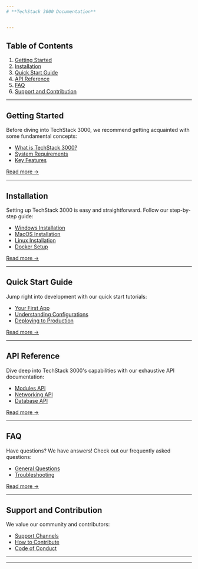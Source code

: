 ```yaml
---
# **TechStack 3000 Documentation**


---
```


## **Table of Contents**

1. [Getting Started](#getting-started)
2. [Installation](#installation)
3. [Quick Start Guide](#quick-start-guide)
4. [API Reference](#api-reference)
5. [FAQ](#faq)
6. [Support and Contribution](#support-and-contribution)

---

## **Getting Started**

Before diving into TechStack 3000, we recommend getting acquainted with some fundamental concepts:

- [What is TechStack 3000?](getting-started/overview.md)
- [System Requirements](getting-started/system-requirements.md)
- [Key Features](getting-started/key-features.md)

[Read more →](getting-started/)

---

## **Installation**

Setting up TechStack 3000 is easy and straightforward. Follow our step-by-step guide:

- [Windows Installation](installation/windows.md)
- [MacOS Installation](installation/macos.md)
- [Linux Installation](installation/linux.md)
- [Docker Setup](installation/docker.md)

[Read more →](installation/)

---

## **Quick Start Guide**

Jump right into development with our quick start tutorials:

- [Your First App](quick-start/first-app.md)
- [Understanding Configurations](quick-start/configurations.md)
- [Deploying to Production](quick-start/deployment.md)

[Read more →](quick-start/)

---

## **API Reference**

Dive deep into TechStack 3000's capabilities with our exhaustive API documentation:

- [Modules API](api/modules.md)
- [Networking API](api/networking.md)
- [Database API](api/database.md)

[Read more →](api/)

---

## **FAQ**

Have questions? We have answers! Check out our frequently asked questions:

- [General Questions](faq/general.md)
- [Troubleshooting](faq/troubleshooting.md)

[Read more →](faq/)

---

## **Support and Contribution**

We value our community and contributors:

- [Support Channels](support/)
- [How to Contribute](contribution/)
- [Code of Conduct](code-of-conduct.md)

---


---

